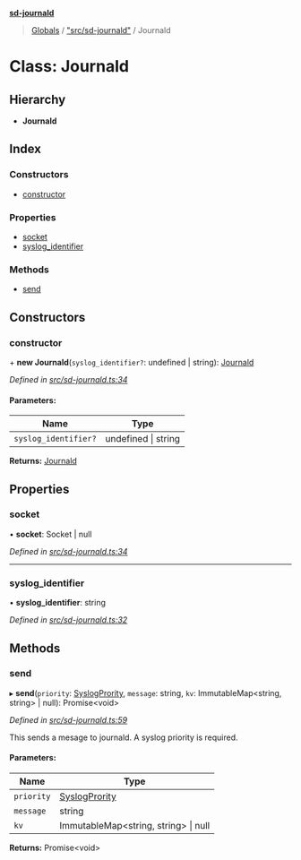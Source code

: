 **[sd-journald](../README.md)**

> [Globals](../globals.md) / ["src/sd-journald"](../modules/_src_sd_journald_.md) / Journald

# Class: Journald

## Hierarchy

* **Journald**

## Index

### Constructors

* [constructor](_src_sd_journald_.journald.md#constructor)

### Properties

* [socket](_src_sd_journald_.journald.md#socket)
* [syslog\_identifier](_src_sd_journald_.journald.md#syslog_identifier)

### Methods

* [send](_src_sd_journald_.journald.md#send)

## Constructors

### constructor

\+ **new Journald**(`syslog_identifier?`: undefined \| string): [Journald](_src_sd_journald_.journald.md)

*Defined in [src/sd-journald.ts:34](https://github.com/sargun/sd-journald/blob/8062a5d/src/sd-journald.ts#L34)*

#### Parameters:

Name | Type |
------ | ------ |
`syslog_identifier?` | undefined \| string |

**Returns:** [Journald](_src_sd_journald_.journald.md)

## Properties

### socket

•  **socket**: Socket \| null

*Defined in [src/sd-journald.ts:34](https://github.com/sargun/sd-journald/blob/8062a5d/src/sd-journald.ts#L34)*

___

### syslog\_identifier

•  **syslog\_identifier**: string

*Defined in [src/sd-journald.ts:32](https://github.com/sargun/sd-journald/blob/8062a5d/src/sd-journald.ts#L32)*

## Methods

### send

▸ **send**(`priority`: [SyslogPrority](../enums/_src_sd_journald_.syslogprority.md), `message`: string, `kv`: ImmutableMap\<string, string> \| null): Promise\<void>

*Defined in [src/sd-journald.ts:59](https://github.com/sargun/sd-journald/blob/8062a5d/src/sd-journald.ts#L59)*

This sends a mesage to journald. A syslog priority is required.

#### Parameters:

Name | Type |
------ | ------ |
`priority` | [SyslogPrority](../enums/_src_sd_journald_.syslogprority.md) |
`message` | string |
`kv` | ImmutableMap\<string, string> \| null |

**Returns:** Promise\<void>
